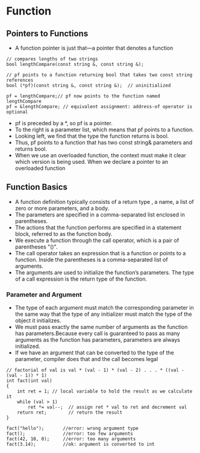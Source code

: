 # Function
## Pointers to Functions
- A function pointer is just that—a pointer that denotes a function
```
// compares lengths of two strings
bool lengthCompare(const string &, const string &);

// pf points to a function returning bool that takes two const string references
bool (*pf)(const string &, const string &);  // uninitialized

pf = lengthCompare;// pf now points to the function named lengthCompare
pf = &lengthCompare; // equivalent assignment: address-of operator is optional
```
- pf is preceded by a *, so pf is a pointer. 
- To the right is a parameter list, which means that pf points to a function.
- Looking left, we find that the type the function returns is bool. 
- Thus, pf points to a function that has two const string& parameters and returns bool.
- When we use an overloaded function, the context must make it clear which version is being used. When we declare a pointer to an overloaded function

## Function Basics
- A function definition typically consists of a return type , a name, a list of zero or more parameters, and a body.
- The parameters are specified in a comma-separated list enclosed in parentheses. 
- The actions that the function performs are specified in a statement block, referred to as the function body.
- We execute a function through the call operator, which is a pair of parentheses "()".
- The call operator takes an expression that is a function or points to a function. Inside the parentheses is a comma-separated list of arguments.
- The arguments are used to initialize the function’s parameters. The type of a call expression is the return type of the function.
### Parameter and Argument
- The type of each argument must match the corresponding parameter in the same way that the type of any initializer must match the type of the object it initializes. 
- We must pass exactly the same number of arguments as the function has parameters.Because every call is guaranteed to pass as many arguments as the function has
parameters, parameters are always initialized.
- If we have an argument  that can be converted to the type of the parameter, compiler does that and the call becomes legal
```
// factorial of val is val * (val - 1) * (val - 2) . . . * ((val - (val - 1)) * 1)
int fact(int val)
{
    int ret = 1; // local variable to hold the result as we calculate it
    while (val > 1)
        ret *= val--;  // assign ret * val to ret and decrement val
    return ret;        // return the result
}

fact("hello");       //error: wrong argument type
fact();              //error: too few arguments
fact(42, 10, 0);     //error: too many arguments
fact(3.14);          //ok: argument is converted to int

```
